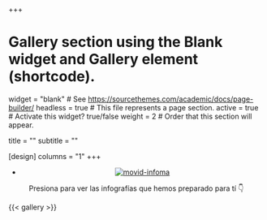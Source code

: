 +++
# Gallery section using the Blank widget and Gallery element (shortcode).
widget = "blank"  # See https://sourcethemes.com/academic/docs/page-builder/
headless = true  # This file represents a page section.
active = true  # Activate this widget? true/false
weight = 2  # Order that this section will appear.

title = ""
subtitle = ""

[design]
  columns = "1"
+++
<center>
<div class="container">
  <div class="row">
    <div class="col">
      <ul class="network-icon" aria-hidden="true">
      <li>
      <a href="/participantes/"><img src="https://i.ibb.co/FxgDzYR/movid-infoma.png" alt="movid-infoma" border="0"></a>
      </li>
      </ul>
      </div>
  </div>
</div>

Presiona para ver las infografías que hemos preparado para tí 👇
</center>
{{< gallery >}}
